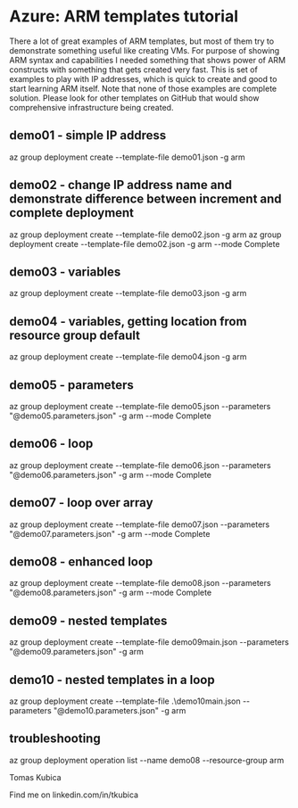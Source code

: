 # Azure: ARM templates tutorial

There a lot of great examples of ARM templates, but most of them try to demonstrate something useful like creating VMs. For purpose of showing ARM syntax and capabilities I needed something that shows power of ARM constructs with something that gets created very fast. This is set of examples to play with IP addresses, which is quick to create and good to start learning ARM itself. Note that none of those examples are complete solution. Please look for other templates on GitHub that would show comprehensive infrastructure being created.

## demo01 - simple IP address
az group deployment create --template-file demo01.json -g arm

## demo02 - change IP address name and demonstrate difference between increment and complete deployment
az group deployment create --template-file demo02.json -g arm
az group deployment create --template-file demo02.json -g arm --mode Complete

## demo03 - variables
az group deployment create --template-file demo03.json -g arm

## demo04 - variables, getting location from resource group default
az group deployment create --template-file demo04.json -g arm

## demo05 - parameters
az group deployment create --template-file demo05.json --parameters "@demo05.parameters.json" -g arm --mode Complete

## demo06 - loop
az group deployment create --template-file demo06.json --parameters "@demo06.parameters.json" -g arm --mode Complete

## demo07 - loop over array
az group deployment create --template-file demo07.json --parameters "@demo07.parameters.json" -g arm --mode Complete

## demo08 - enhanced loop
az group deployment create --template-file demo08.json --parameters "@demo08.parameters.json" -g arm --mode Complete

## demo09 - nested templates
az group deployment create --template-file demo09main.json --parameters "@demo09.parameters.json" -g arm 

## demo10 - nested templates in a loop
az group deployment create --template-file .\demo10main.json --parameters "@demo10.parameters.json" -g arm 


## troubleshooting
az group deployment operation list --name demo08  --resource-group arm


Tomas Kubica

Find me on linkedin.com/in/tkubica